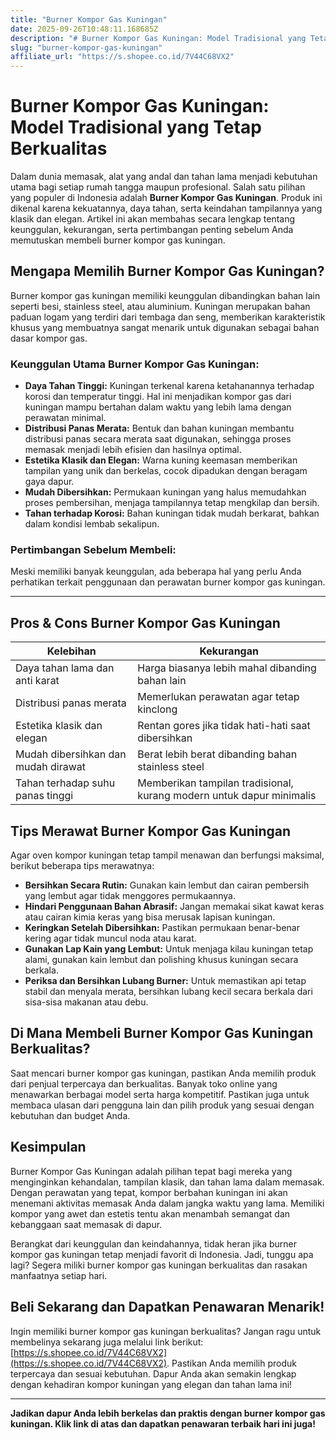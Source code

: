 ```yaml
---
title: "Burner Kompor Gas Kuningan"
date: 2025-09-26T10:48:11.168685Z
description: "# Burner Kompor Gas Kuningan: Model Tradisional yang Tetap Berkualitas..."
slug: "burner-kompor-gas-kuningan"
affiliate_url: "https://s.shopee.co.id/7V44C68VX2"
---
```

# Burner Kompor Gas Kuningan: Model Tradisional yang Tetap Berkualitas

Dalam dunia memasak, alat yang andal dan tahan lama menjadi kebutuhan utama bagi setiap rumah tangga maupun profesional. Salah satu pilihan yang populer di Indonesia adalah **Burner Kompor Gas Kuningan**. Produk ini dikenal karena kekuatannya, daya tahan, serta keindahan tampilannya yang klasik dan elegan. Artikel ini akan membahas secara lengkap tentang keunggulan, kekurangan, serta pertimbangan penting sebelum Anda memutuskan membeli burner kompor gas kuningan.

## Mengapa Memilih Burner Kompor Gas Kuningan?

Burner kompor gas kuningan memiliki keunggulan dibandingkan bahan lain seperti besi, stainless steel, atau aluminium. Kuningan merupakan bahan paduan logam yang terdiri dari tembaga dan seng, memberikan karakteristik khusus yang membuatnya sangat menarik untuk digunakan sebagai bahan dasar kompor gas.

### Keunggulan Utama Burner Kompor Gas Kuningan:

- **Daya Tahan Tinggi:** Kuningan terkenal karena ketahanannya terhadap korosi dan temperatur tinggi. Hal ini menjadikan kompor gas dari kuningan mampu bertahan dalam waktu yang lebih lama dengan perawatan minimal.
- **Distribusi Panas Merata:** Bentuk dan bahan kuningan membantu distribusi panas secara merata saat digunakan, sehingga proses memasak menjadi lebih efisien dan hasilnya optimal.
- **Estetika Klasik dan Elegan:** Warna kuning keemasan memberikan tampilan yang unik dan berkelas, cocok dipadukan dengan beragam gaya dapur.
- **Mudah Dibersihkan:** Permukaan kuningan yang halus memudahkan proses pembersihan, menjaga tampilannya tetap mengkilap dan bersih.
- **Tahan terhadap Korosi:** Bahan kuningan tidak mudah berkarat, bahkan dalam kondisi lembab sekalipun.

### Pertimbangan Sebelum Membeli:

Meski memiliki banyak keunggulan, ada beberapa hal yang perlu Anda perhatikan terkait penggunaan dan perawatan burner kompor gas kuningan.

---

## Pros & Cons Burner Kompor Gas Kuningan

| **Kelebihan** | **Kekurangan** |
|----------------|----------------|
| Daya tahan lama dan anti karat | Harga biasanya lebih mahal dibanding bahan lain |
| Distribusi panas merata | Memerlukan perawatan agar tetap kinclong |
| Estetika klasik dan elegan | Rentan gores jika tidak hati-hati saat dibersihkan |
| Mudah dibersihkan dan mudah dirawat | Berat lebih berat dibanding bahan stainless steel |
| Tahan terhadap suhu panas tinggi | Memberikan tampilan tradisional, kurang modern untuk dapur minimalis |

## Tips Merawat Burner Kompor Gas Kuningan

Agar oven kompor kuningan tetap tampil menawan dan berfungsi maksimal, berikut beberapa tips merawatnya:

- **Bersihkan Secara Rutin:** Gunakan kain lembut dan cairan pembersih yang lembut agar tidak menggores permukaannya.
- **Hindari Penggunaan Bahan Abrasif:** Jangan memakai sikat kawat keras atau cairan kimia keras yang bisa merusak lapisan kuningan.
- **Keringkan Setelah Dibersihkan:** Pastikan permukaan benar-benar kering agar tidak muncul noda atau karat.
- **Gunakan Lap Kain yang Lembut:** Untuk menjaga kilau kuningan tetap alami, gunakan kain lembut dan polishing khusus kuningan secara berkala.
- **Periksa dan Bersihkan Lubang Burner:** Untuk memastikan api tetap stabil dan menyala merata, bersihkan lubang kecil secara berkala dari sisa-sisa makanan atau debu.

## Di Mana Membeli Burner Kompor Gas Kuningan Berkualitas?

Saat mencari burner kompor gas kuningan, pastikan Anda memilih produk dari penjual terpercaya dan berkualitas. Banyak toko online yang menawarkan berbagai model serta harga kompetitif. Pastikan juga untuk membaca ulasan dari pengguna lain dan pilih produk yang sesuai dengan kebutuhan dan budget Anda.

## Kesimpulan

Burner Kompor Gas Kuningan adalah pilihan tepat bagi mereka yang menginginkan kehandalan, tampilan klasik, dan tahan lama dalam memasak. Dengan perawatan yang tepat, kompor berbahan kuningan ini akan menemani aktivitas memasak Anda dalam jangka waktu yang lama. Memiliki kompor yang awet dan estetis tentu akan menambah semangat dan kebanggaan saat memasak di dapur.

Berangkat dari keunggulan dan keindahannya, tidak heran jika burner kompor gas kuningan tetap menjadi favorit di Indonesia. Jadi, tunggu apa lagi? Segera miliki burner kompor gas kuningan berkualitas dan rasakan manfaatnya setiap hari.

## Beli Sekarang dan Dapatkan Penawaran Menarik!

Ingin memiliki burner kompor gas kuningan berkualitas? Jangan ragu untuk membelinya sekarang juga melalui link berikut: [https://s.shopee.co.id/7V44C68VX2](https://s.shopee.co.id/7V44C68VX2). Pastikan Anda memilih produk terpercaya dan sesuai kebutuhan. Dapur Anda akan semakin lengkap dengan kehadiran kompor kuningan yang elegan dan tahan lama ini!

---

**Jadikan dapur Anda lebih berkelas dan praktis dengan burner kompor gas kuningan. Klik link di atas dan dapatkan penawaran terbaik hari ini juga!**